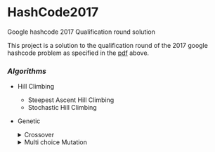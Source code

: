 # HashCode2017
Google hashcode 2017 
  Qualification round solution

This project is a solution to the qualification round of the 2017 google hashcode problem as specified in the [pdf](hashcode_2017_qualification_round.pdf) above. 

### **_Algorithms_**

+ Hill Climbing
    * Steepest Ascent Hill Climbing
    * Stochastic Hill Climbing
+ Genetic
    <details>
      <summary> Crossover </summary>

      Random roulette
      Dynamic crossover

    </details>
    <details>
      <summary> Multi choice Mutation </summary>

      Inverted Displacement Mutation
      Inversion Mutation

    </details>
      
